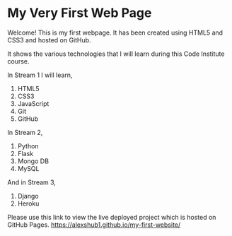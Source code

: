 # My Very First Web Page

Welcome!
This is my first webpage.
It has been created using HTML5 and CSS3 and hosted on GitHub.

It shows the various technologies that I will learn during this Code Institute course.

In Stream 1 I will learn,
1. HTML5
2. CSS3
3. JavaScript
4. Git 
5. GitHub

In Stream 2,
1. Python
2. Flask
3. Mongo DB
4. MySQL

And in Stream 3,
1. Django
2. Heroku

Please use this link to view the live deployed project which is hosted on GitHub Pages.
https://alexshub1.github.io/my-first-website/